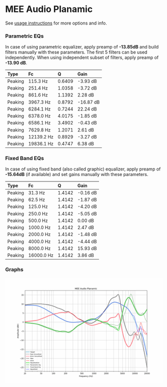 # MEE Audio Planamic
See [usage instructions](https://github.com/jaakkopasanen/AutoEq#usage) for more options and info.

### Parametric EQs
In case of using parametric equalizer, apply preamp of **-13.85dB** and build filters manually
with these parameters. The first 5 filters can be used independently.
When using independent subset of filters, apply preamp of **-13.90 dB**.

| Type    | Fc         |      Q | Gain      |
|:--------|:-----------|:-------|:----------|
| Peaking | 115.3 Hz   | 0.6409 | -3.93 dB  |
| Peaking | 251.4 Hz   | 1.0358 | -3.72 dB  |
| Peaking | 861.6 Hz   | 1.1392 | 2.28 dB   |
| Peaking | 3967.3 Hz  | 0.8792 | -16.87 dB |
| Peaking | 6284.1 Hz  | 0.7244 | 22.24 dB  |
| Peaking | 6378.0 Hz  | 4.0175 | -1.85 dB  |
| Peaking | 6586.1 Hz  | 3.4902 | -0.43 dB  |
| Peaking | 7629.8 Hz  | 1.2071 | 2.61 dB   |
| Peaking | 12139.2 Hz | 0.8929 | -3.27 dB  |
| Peaking | 19836.1 Hz | 0.4747 | 6.38 dB   |

### Fixed Band EQs
In case of using fixed band (also called graphic) equalizer, apply preamp of **-15.64dB**
(if available) and set gains manually with these parameters.

| Type    | Fc         |      Q | Gain     |
|:--------|:-----------|:-------|:---------|
| Peaking | 31.3 Hz    | 1.4142 | -0.16 dB |
| Peaking | 62.5 Hz    | 1.4142 | -1.87 dB |
| Peaking | 125.0 Hz   | 1.4142 | -4.20 dB |
| Peaking | 250.0 Hz   | 1.4142 | -5.05 dB |
| Peaking | 500.0 Hz   | 1.4142 | 0.00 dB  |
| Peaking | 1000.0 Hz  | 1.4142 | 2.47 dB  |
| Peaking | 2000.0 Hz  | 1.4142 | -1.48 dB |
| Peaking | 4000.0 Hz  | 1.4142 | -4.44 dB |
| Peaking | 8000.0 Hz  | 1.4142 | 15.93 dB |
| Peaking | 16000.0 Hz | 1.4142 | 3.86 dB  |

### Graphs
![](./MEE%20Audio%20Planamic.png)